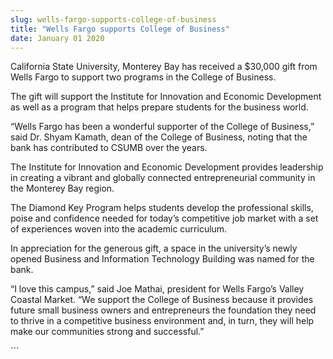 ```yaml
---
slug: wells-fargo-supports-college-of-business
title: "Wells Fargo supports College of Business"
date: January 01 2020
---
```


 
<p>
  California State University, Monterey Bay has received a $30,000 gift from
  Wells Fargo to support two programs in the College of Business.
</p>
<p>
  The gift will support the Institute for Innovation and Economic Development as
  well as a program that helps prepare students for the business world.
</p>
<p>
  “Wells Fargo has been a wonderful supporter of the College of Business,” said
  Dr. Shyam Kamath, dean of the College of Business, noting that the bank has
  contributed to CSUMB over the years.
</p>
<p>
  The Institute for Innovation and Economic Development provides leadership in
  creating a vibrant and globally connected entrepreneurial community in the
  Monterey Bay region.
</p>
<p>
  The Diamond Key Program helps students develop the professional skills, poise
  and confidence needed for today’s competitive job market with a set of
  experiences woven into the academic curriculum.
</p>
<p>
  In appreciation for the generous gift, a space in the university’s newly
  opened Business and Information Technology Building was named for the bank.
</p>
<p>
  “I love this campus,” said Joe Mathai, president for Wells Fargo’s Valley
  Coastal Market. “We support the College of Business because it provides future
  small business owners and entrepreneurs the foundation they need to thrive in
  a competitive business environment and, in turn, they will help make our
  communities strong and successful.”
</p>
```
